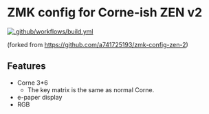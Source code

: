 # ZMK config for Corne-ish ZEN v2

[![.github/workflows/build.yml](https://github.com/zoonfafer/zmk-config-zen-2/actions/workflows/build.yml/badge.svg)](https://github.com/zoonfafer/zmk-config-zen-2/actions/workflows/build.yml)

(forked from https://github.com/a741725193/zmk-config-zen-2)

## Features

* Corne 3*6
  * The key matrix is the same as normal Corne.
* e-paper display
* RGB
